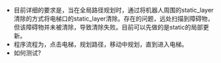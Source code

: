 - 目前详细的要求是，当在全局路径规划时，通过将机器人周围的static_layer清除的方式将电梯口的static_layer清除。存在的问题，远处扫描到障碍物，但该障碍物并未被清除，导致清除失败。目前可以先做的是static的局部更新。
- 程序流程为，点击电梯，规划路径，移动中规划，直到进入电梯。
- 如何测试?